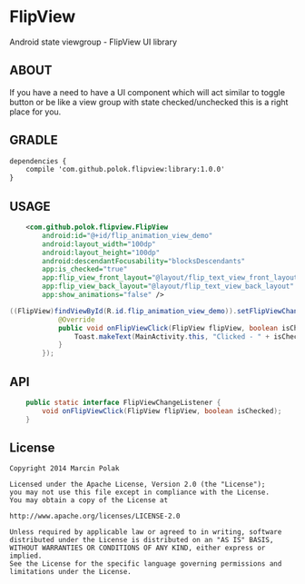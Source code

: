 FlipView
========
Android state viewgroup - FlipView UI library

ABOUT
------

If you have a need to have a UI component which will act similar to toggle button or be like a view group with state checked/unchecked this is a right place for you.


GRADLE
------

```xml
dependencies {
    compile 'com.github.polok.flipview:library:1.0.0'
}
```

USAGE
------

```xml
    <com.github.polok.flipview.FlipView
        android:id="@+id/flip_animation_view_demo"
        android:layout_width="100dp"
        android:layout_height="100dp"
        android:descendantFocusability="blocksDescendants"
        app:is_checked="true"
        app:flip_view_front_layout="@layout/flip_text_view_front_layout"
        app:flip_view_back_layout="@layout/flip_text_view_back_layout"
        app:show_animations="false" />
```

```java
((FlipView)findViewById(R.id.flip_animation_view_demo)).setFlipViewChangeListener(new FlipView.FlipViewChangeListener() {
            @Override
            public void onFlipViewClick(FlipView flipView, boolean isChecked) {
                Toast.makeText(MainActivity.this, "Clicked - " + isChecked, Toast.LENGTH_SHORT).show();
            }
        });
```

API
------

```java
    public static interface FlipViewChangeListener {
        void onFlipViewClick(FlipView flipView, boolean isChecked);
    }
```



License
----------

```
Copyright 2014 Marcin Polak

Licensed under the Apache License, Version 2.0 (the "License");
you may not use this file except in compliance with the License.
You may obtain a copy of the License at

http://www.apache.org/licenses/LICENSE-2.0

Unless required by applicable law or agreed to in writing, software
distributed under the License is distributed on an "AS IS" BASIS,
WITHOUT WARRANTIES OR CONDITIONS OF ANY KIND, either express or implied.
See the License for the specific language governing permissions and
limitations under the License.
```
